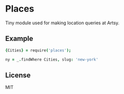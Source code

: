 
# Places

Tiny module used for making location queries at Artsy.

## Example

````coffeescript
{Cities} = require('places');

ny = _.findWhere Cities, slug: 'new-york'
````

## License

MIT